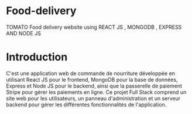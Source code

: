 # Food-delivery
TOMATO Food delivery website using REACT JS , MONGODB , EXPRESS AND NODE JS

# Introduction
C'est une application web de commande de nourriture développée en utilisant React JS pour le frontend, MongoDB pour la base de données, Express et Node JS pour le backend, ainsi que la passerelle de paiement Stripe pour gérer les paiements en ligne. Ce projet Full Stack comprend un site web pour les utilisateurs, un panneau d'administration et un serveur backend pour gérer les différentes fonctionnalités de l'application.


